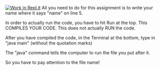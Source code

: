 [![Work in Repl.it](https://classroom.github.com/assets/work-in-replit-14baed9a392b3a25080506f3b7b6d57f295ec2978f6f33ec97e36a161684cbe9.svg)](https://classroom.github.com/online_ide?assignment_repo_id=3290775&assignment_repo_type=AssignmentRepo)
All you need to do for this assignment is to write your name where it says "name" on line 5.

In order to actually run the code, you have to hit Run at the top.
This COMPILES YOUR CODE.
This does not actually RUN the code.

After you have compiled the code, 
in the Terminal at the bottom, type in "java main" (without the quotation marks)

The "java" command tells the computer to run the file you put after it.

So you have to pay attention to the file name!